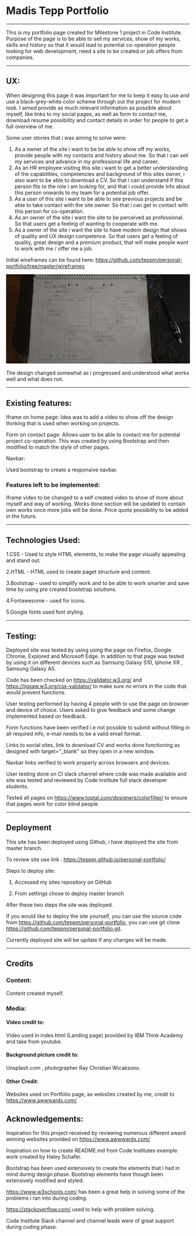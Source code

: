 # Madis Tepp Portfolio #

----------------------------------------------------------------------------------------------------------------

This is my portfolio page created for Milestone 1 project in Code Institute. Purpose of the page is to be able to sell my services, show of my works, skills and history
so that it would lead to potential co-operation people looking for web development, need a site to be created or job offers from companies.


----------------------------------------------------------------------------------------------------------------

## UX: ## 

When designing this page it was important for me to keep it easy to use and use a black-grey-white color scheme through out the project for modern look.
I aimed provide as much relevant information as possible about myself, like links to my social pages, as well as form to contact me, download resume possibility and contact details in order for people to get a full overview of me.

Some user stories that i was aiming to solve were: 

1. As a owner of the site i want to be be able to show off my works, provide people with my contacts and history about me.
   So that i can sell my services and advance in my professional life and career. 
2. As an HR employee visiting this site i want to get a better understanding of the capabilities, competencies and background of this sites owner, i also want to be able to download a CV.
   So that i can understand if this person fits to the role i am looking for, and that i could provide info about this person onwards to my team for a potential job offer.
3. As a user of this site i want to be able to see previous projects and be able to take contact with the site owner.
   So that i can get in contact with this person for co-operation.
4. As an owner of the site i want the site to be perceived as professional. 
   So that users get a feeling of wanting to cooperate with me.
5. As a owner of the site i want the site to have modern design that shows of quality and UX design competence. 
   So that users get a feeling of quality, great design and a premium product, that will make people want to work with me / offer me a job.




Initial wireframes can be found here: 
https://github.com/teppm/personal-portfolio/tree/master/wireframes

![about-me page wireframe](https://github.com/teppm/personal-portfolio/blob/master/wireframes/about-me.jpg)

The design changed somewhat as i progressed and understood what works well and what does not. 


----------------------------------------------------------------------------------------------------------------

## Existing features: ## 

Iframe on home page: 
Idea was to add a video to show off the design thinking that is used when working on projects. 

Form on contact page: 
Allows user to be able to contact me for potential project co-operation. This was created by using Bootstrap and then modified to match the style of other pages.

Navbar: 

Used bootstrap to create a responsive navbar. 


### Features left to be implemented: ###

Iframe video to be changed to a self created video to show of more about myself and way of working.
Works done section will be updated to contain own works once more jobs will be done. 
Price quote possibility to be added in the future.



----------------------------------------------------------------------------------------------------------------


## Technologies Used: ## 

1.CSS - Used to style HTML elements, to make the page visually appealing and stand out. 

2.HTML - HTML used to create paget structure and content. 

3.Bootstrap - used to simplify work and to be able to work smarter and save time by using pre created bootstrap solutions.

4.Fontawesome - used for icons.


5.Google fonts used font styling.

----------------------------------------------------------------------------------------------------------------



## Testing: ##  


Deployed site was tested by using using the page on Firefox, Google Chrome, Explored and Microsoft Edge.
In addition to that page was tested by using it on different devices such as Samsung Galaxy S10, Iphone XR , Samsung Galaxy A5.

Code has been checked on https://validator.w3.org/ and https://jigsaw.w3.org/css-validator/ to make sure no errors in the code that would prevent functions.

User testing performed by having 4 people with to use the page on browser and device of choice. Users asked to give feedback and some change implemented based on feedback.

Form functions have been verified i.e not possible to submit without filling in all required info, e-mail needs to be a valid email format. 

Links to social sites, link to download CV and works done functioning as designed with target="_blank" so they open in a new window.

Navbar links verified to work properly across browsers and devices. 

User testing done on CI slack channel where code was made available and site was tested and reviewed by Code Institute full stack developer students.

Tested all pages on https://www.toptal.com/designers/colorfilter/ to ensure that pages work for color blind people


----------------------------------------------------------------------------------------------------------------





## Deployment ## 


This site has been deployed using  Github, i have deployed the site from master branch.

To review site use link : https://teppm.github.io/personal-portfolio/ 

Steps to deploy site: 

1. Accessed my sites repository on GitHub 

2. From settings chose to deploy master branch


After these two steps the site was deployed. 


If you would like to deploy the site yourself, you can use the source code from https://github.com/teppm/personal-portfolio, you can use git clone https://github.com/teppm/personal-portfolio.git.

Currently deployed site will be update if any changes will be made.

----------------------------------------------------------------------------------------------------------------

## Credits ## 



### Content: ###

Content created myself. 



### Media: ###  

#### Video credit to: #### 


Video used in index.html (Landing page) provided by IBM Think Academy and take from youtube. 



#### Background picture credit to: #### 

Unsplash.com , photographer Ray Christian Wicaksono.



#### Other Credit: #### 

Websites used on Portfolio page, as websites  created by me, credit to https://www.awwwards.com/




## Acknowledgements: ##

Inspiration for this project received by reviewing numerous different award winning websites provided on https://www.awwwards.com/

Inspiration on how to create README.md from Code Institutes example  work created by Haley Schafer.

Bootstrap has been used extensively to create the elements that i had in mind during design phase. Bootstrap elements have though been extensively modified and styled.

https://www.w3schools.com/ has been a great help in solving some of the problems i ran into during coding. 

https://stackoverflow.com/ used to help with problem solving. 

Code Institute Slack channel and channel leads were of great support during coding phase.